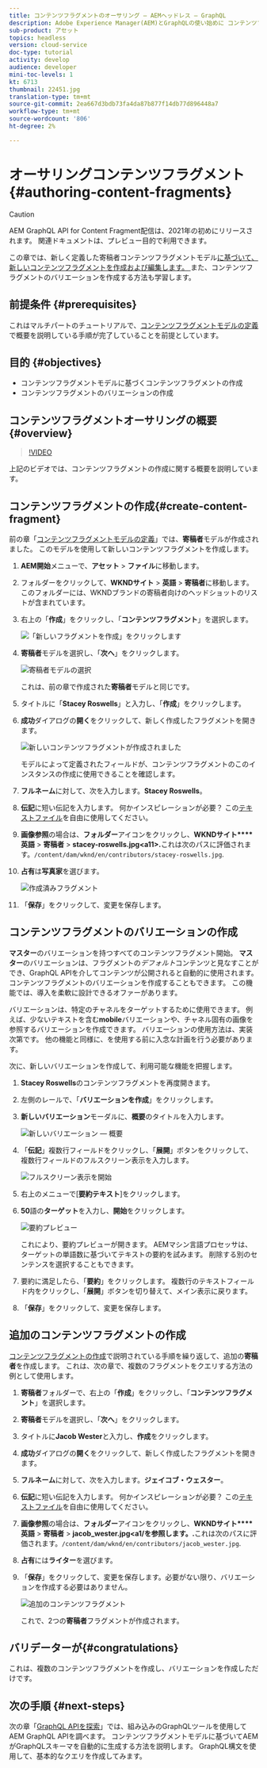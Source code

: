 ```yaml
---
title: コンテンツフラグメントのオーサリング — AEMヘッドレス — GraphQL
description: Adobe Experience Manager(AEM)とGraphQLの使い始めに コンテンツフラグメントモデルに基づいて、新しいコンテンツフラグメントを作成および編集します。 コンテンツフラグメントのバリエーションを作成する方法を説明します。
sub-product: アセット
topics: headless
version: cloud-service
doc-type: tutorial
activity: develop
audience: developer
mini-toc-levels: 1
kt: 6713
thumbnail: 22451.jpg
translation-type: tm+mt
source-git-commit: 2ea667d3bdb73fa4da87b877f14db77d896448a7
workflow-type: tm+mt
source-wordcount: '806'
ht-degree: 2%

---
```



# オーサリングコンテンツフラグメント{#authoring-content-fragments}

>[!CAUTION]
>
> AEM GraphQL API for Content Fragment配信は、2021年の初めにリリースされます。
> 関連ドキュメントは、プレビュー目的で利用できます。

この章では、新しく定義した寄稿者コンテンツフラグメントモデル[に基づいて、新しいコンテンツフラグメントを作成および編集します。 ](./content-fragment-models.md)また、コンテンツフラグメントのバリエーションを作成する方法も学習します。

## 前提条件 {#prerequisites}

これはマルチパートのチュートリアルで、[コンテンツフラグメントモデルの定義](./content-fragment-models.md)で概要を説明している手順が完了していることを前提としています。

## 目的 {#objectives}

* コンテンツフラグメントモデルに基づくコンテンツフラグメントの作成
* コンテンツフラグメントのバリエーションの作成

## コンテンツフラグメントオーサリングの概要{#overview}

>[!VIDEO](https://video.tv.adobe.com/v/22451/?quality=12&learn=on)

上記のビデオでは、コンテンツフラグメントの作成に関する概要を説明しています。

## コンテンツフラグメントの作成{#create-content-fragment}

前の章「[コンテンツフラグメントモデルの定義](./content-fragment-models.md)」では、**寄稿者**&#x200B;モデルが作成されました。 このモデルを使用して新しいコンテンツフラグメントを作成します。

1. **AEM開始**&#x200B;メニューで、**アセット** > **ファイル**&#x200B;に移動します。
1. フォルダーをクリックして、**WKNDサイト** > **英語** > **寄稿者**&#x200B;に移動します。 このフォルダーには、WKNDブランドの寄稿者向けのヘッドショットのリストが含まれています。

1. 右上の「**作成**」をクリックし、「**コンテンツフラグメント**」を選択します。

   ![「新しいフラグメントを作成」をクリックします](assets/author-content-fragments/create-content-fragment-menu.png)

1. **寄稿者**&#x200B;モデルを選択し、「**次へ**」をクリックします。

   ![寄稿者モデルの選択](assets/author-content-fragments/select-contributor-model.png)

   これは、前の章で作成された&#x200B;**寄稿者**&#x200B;モデルと同じです。

1. タイトルに「**Stacey Roswells**」と入力し、「**作成**」をクリックします。
1. **成功**&#x200B;ダイアログの&#x200B;**開く**&#x200B;をクリックして、新しく作成したフラグメントを開きます。

   ![新しいコンテンツフラグメントが作成されました](assets/author-content-fragments/new-content-fragment.png)

   モデルによって定義されたフィールドが、コンテンツフラグメントのこのインスタンスの作成に使用できることを確認します。

1. **フルネーム**&#x200B;に対して、次を入力します。**Stacey Roswells**。
1. **伝記**&#x200B;に短い伝記を入力します。 何かインスピレーションが必要？ この[テキストファイル](assets/author-content-fragments/stacey-roswells-bio.txt)を自由に使用してください。
1. **画像参照**&#x200B;の場合は、**フォルダー**&#x200B;アイコンをクリックし、**WKNDサイト****英語** > **寄稿者** > **stacey-roswells.jpg&lt;a11>.**&#x200B;これは次のパスに評価されます。`/content/dam/wknd/en/contributors/stacey-roswells.jpg`.
1. **占有**&#x200B;は&#x200B;**写真家**&#x200B;を選びます。

   ![作成済みフラグメント](assets/author-content-fragments/stacye-roswell-fragment-authored.png)

1. 「**保存**」をクリックして、変更を保存します。

## コンテンツフラグメントのバリエーションの作成

**マスター**&#x200B;のバリエーションを持つすべてのコンテンツフラグメント開始。 **マスター**&#x200B;のバリエーションは、フラグメントの&#x200B;*デフォルト*&#x200B;コンテンツと見なすことができ、GraphQL APIを介してコンテンツが公開されると自動的に使用されます。 コンテンツフラグメントのバリエーションを作成することもできます。 この機能では、導入を柔軟に設計できるオファーがあります。

バリエーションは、特定のチャネルをターゲットするために使用できます。 例えば、少ないテキストを含む&#x200B;**mobile**&#x200B;バリエーションや、チャネル固有の画像を参照するバリエーションを作成できます。 バリエーションの使用方法は、実装次第です。 他の機能と同様に、を使用する前に入念な計画を行う必要があります。

次に、新しいバリエーションを作成して、利用可能な機能を把握します。

1. **Stacey Roswells**&#x200B;のコンテンツフラグメントを再度開きます。
1. 左側のレールで、「**バリエーションを作成**」をクリックします。
1. **新しいバリエーション**&#x200B;モーダルに、**概要**&#x200B;のタイトルを入力します。

   ![新しいバリエーション — 概要](assets/author-content-fragments/new-variation-summary.png)

1. 「**伝記**」複数行フィールドをクリックし、「**展開**」ボタンをクリックして、複数行フィールドのフルスクリーン表示を入力します。

   ![フルスクリーン表示を開始](assets/author-content-fragments/enter-full-screen-view.png)

1. 右上のメニューで[**要約テキスト**]をクリックします。

1. **50**&#x200B;語の&#x200B;**ターゲット**&#x200B;を入力し、**開始**&#x200B;をクリックします。

   ![要約プレビュー](assets/author-content-fragments/summarize-text-preview.png)

   これにより、要約プレビューが開きます。 AEMマシン言語プロセッサは、ターゲットの単語数に基づいてテキストの要約を試みます。 削除する別のセンテンスを選択することもできます。

1. 要約に満足したら、「**要約**」をクリックします。 複数行のテキストフィールド内をクリックし、「**展開**」ボタンを切り替えて、メイン表示に戻ります。

1. 「**保存**」をクリックして、変更を保存します。

## 追加のコンテンツフラグメントの作成

[コンテンツフラグメントの作成](#create-content-fragment)で説明されている手順を繰り返して、追加の&#x200B;**寄稿者**&#x200B;を作成します。 これは、次の章で、複数のフラグメントをクエリする方法の例として使用します。

1. **寄稿者**&#x200B;フォルダーで、右上の「**作成**」をクリックし、「**コンテンツフラグメント**」を選択します。
1. **寄稿者**&#x200B;モデルを選択し、「**次へ**」をクリックします。
1. タイトルに&#x200B;**Jacob Wester**&#x200B;と入力し、**作成**&#x200B;をクリックします。
1. **成功**&#x200B;ダイアログの&#x200B;**開く**&#x200B;をクリックして、新しく作成したフラグメントを開きます。
1. **フルネーム**&#x200B;に対して、次を入力します。**ジェイコブ・ウェスター**。
1. **伝記**&#x200B;に短い伝記を入力します。 何かインスピレーションが必要？ この[テキストファイル](assets/author-content-fragments/jacob-wester.txt)を自由に使用してください。
1. **画像参照**&#x200B;の場合は、**フォルダー**&#x200B;アイコンをクリックし、**WKNDサイト****英語** > **寄稿者** > **jacob_wester.jpg&lt;a1/を参照します。.**&#x200B;これは次のパスに評価されます。`/content/dam/wknd/en/contributors/jacob_wester.jpg`.
1. **占有**&#x200B;には&#x200B;**ライター**&#x200B;を選びます。
1. 「**保存**」をクリックして、変更を保存します。必要がない限り、バリエーションを作成する必要はありません。

   ![追加のコンテンツフラグメント](assets/author-content-fragments/additional-content-fragment.png)

   これで、2つの&#x200B;**寄稿者**&#x200B;フラグメントが作成されます。

## バリデーターが{#congratulations}

これは、複数のコンテンツフラグメントを作成し、バリエーションを作成しただけです。

## 次の手順 {#next-steps}

次の章「[GraphQL APIを探索](explore-graphql-api.md)」では、組み込みのGraphQLツールを使用してAEM GraphQL APIを調べます。 コンテンツフラグメントモデルに基づいてAEMがGraphQLスキーマを自動的に生成する方法を説明します。 GraphQL構文を使用して、基本的なクエリを作成してみます。